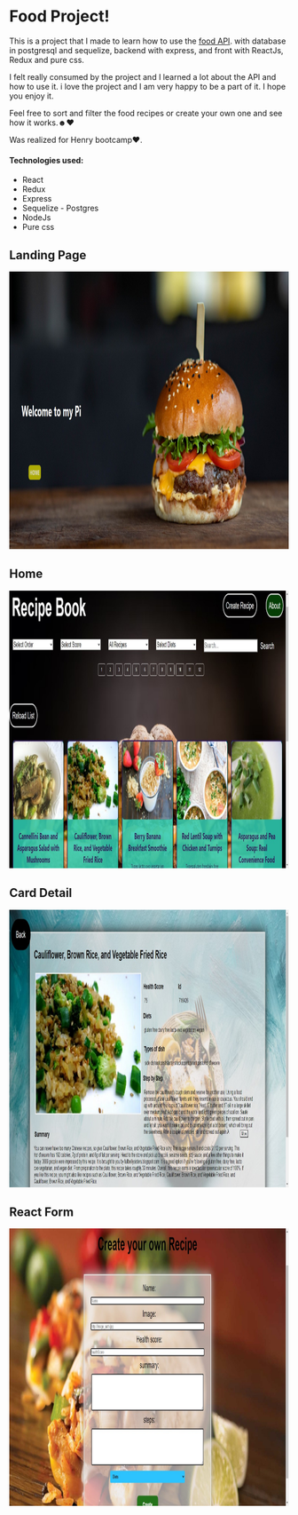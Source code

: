 
# Food Project!

This is a project that I made to learn how to use the [food API](https://spoonacular.com/food-api). with database in postgresql and sequelize, backend with express, and front with ReactJs, Redux and pure css.

I felt really consumed by the project and I learned a lot about the API and how to use it. i love the project and I am very happy to be a part of it. I hope you enjoy it.

Feel free to sort and filter the food recipes or create your own one and see how it works.☻♥

Was realized for Henry bootcamp♥.

#### Technologies used:
-  React
-  Redux
-  Express
-  Sequelize - Postgres
-  NodeJs
-  Pure css

## Landing Page
<p align="center">
  <img height="500rem" width="1200" src="./client/src/images/Landing page.jpg"/>
</p>

## Home
<p align="center">
  <img height="500rem" width="1200" src="./client/src/images/Home.jpg"/>
</p>

## Card Detail
<p align="center">
  <img height="500rem" width="1200" src="./client/src/images/CardDetail.jpg"/>
</p>

## React Form
<p align="center">
  <img height="500rem" width="1200" src="./client/src/images/React Form.jpg"/>
</p>
